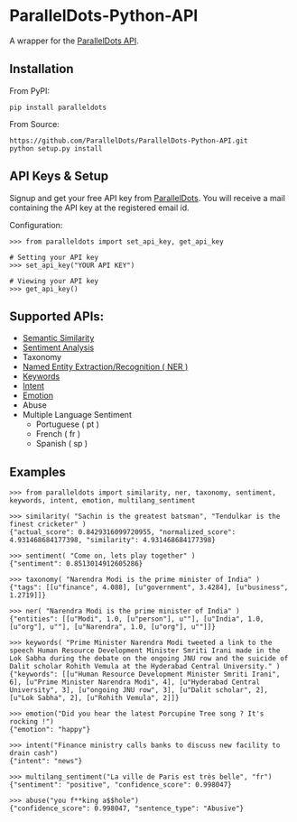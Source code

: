 ParallelDots-Python-API
=======================

A wrapper for the [ParallelDots API](http://www.paralleldots.com).

    
Installation
------------
From PyPI:

	pip install paralleldots


From Source:

	https://github.com/ParallelDots/ParallelDots-Python-API.git
	python setup.py install

API Keys & Setup
----------------
Signup and get your free API key from [ParallelDots](http://www.paralleldots.com/pricing).
You will receive a mail containing the API key at the registered email id.

Configuration:

	>>> from paralleldots import set_api_key, get_api_key

	# Setting your API key
	>>> set_api_key("YOUR API KEY")

	# Viewing your API key
	>>> get_api_key()

Supported APIs:
---------------

- [Semantic Similarity](https://tinyurl.com/k23nqs9)
- [Sentiment Analysis](https://tinyurl.com/km99mzb)
- Taxonomy
- [Named Entity Extraction/Recognition ( NER )](https://tinyurl.com/k9yglwc)
- [Keywords](https://tinyurl.com/kujcu8o)
- [Intent](https://tinyurl.com/n568bqw)
- [Emotion](http://blog.paralleldots.com/technology/deep-learning/emotion-detection-using-machine-learning/)
- Abuse
- Multiple Language Sentiment
	- Portuguese ( pt )
	- French ( fr )
	- Spanish ( sp )

Examples
--------

	>>> from paralleldots import similarity, ner, taxonomy, sentiment, keywords, intent, emotion, multilang_sentiment

	>>> similarity( "Sachin is the greatest batsman", "Tendulkar is the finest cricketer" )
	{"actual_score": 0.8429316099720955, "normalized_score": 4.931468684177398, "similarity": 4.931468684177398}

	>>> sentiment( "Come on, lets play together" )
	{"sentiment": 0.8513014912605286}

	>>> taxonomy( "Narendra Modi is the prime minister of India" )
	{"tags": [[u"finance", 4.088], [u"government", 3.4284], [u"business", 1.2719]]}

	>>> ner( "Narendra Modi is the prime minister of India" )
	{"entities": [[u"Modi", 1.0, [u"person"], u""], [u"India", 1.0, [u"org"], u""], [u"Narendra", 1.0, [u"org"], u""]]}

	>>> keywords( "Prime Minister Narendra Modi tweeted a link to the speech Human Resource Development Minister Smriti Irani made in the Lok Sabha during the debate on the ongoing JNU row and the suicide of Dalit scholar Rohith Vemula at the Hyderabad Central University." )
	{"keywords": [[u"Human Resource Development Minister Smriti Irani", 6], [u"Prime Minister Narendra Modi", 4], [u"Hyderabad Central University", 3], [u"ongoing JNU row", 3], [u"Dalit scholar", 2], [u"Lok Sabha", 2], [u"Rohith Vemula", 2]]}

	>>> emotion("Did you hear the latest Porcupine Tree song ? It's rocking !")
	{"emotion": "happy"}

	>>> intent("Finance ministry calls banks to discuss new facility to drain cash")
	{"intent": "news"}

	>>> multilang_sentiment("La ville de Paris est très belle", "fr")
	{"sentiment": "positive", "confidence_score": 0.998047}

	>>> abuse("you f**king a$$hole")
    {"confidence_score": 0.998047, "sentence_type": "Abusive"}
